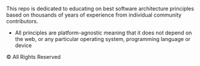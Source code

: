 This repo is dedicated to educating on best software architecture principles based on thousands of years of experience from individual community contributors.

- All principles are platform-agnostic meaning that it does not depend on the web, or any particular operating system, programming language or device
















©️ All Rights Reserved
